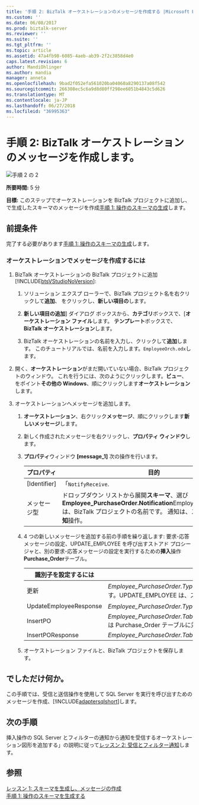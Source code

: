 ```yaml
---
title: '手順 2: BizTalk オーケストレーションのメッセージを作成する |Microsoft Docs'
ms.custom: ''
ms.date: 06/08/2017
ms.prod: biztalk-server
ms.reviewer: ''
ms.suite: ''
ms.tgt_pltfrm: ''
ms.topic: article
ms.assetid: 47a4fb98-6085-4aeb-ab39-2f2c3858d4e0
caps.latest.revision: 6
author: MandiOhlinger
ms.author: mandia
manager: anneta
ms.openlocfilehash: 9bad2f052efa561020ba04060a8290137a08f542
ms.sourcegitcommit: 266308ec5c6a9d8d80ff298ee6051b4843c5d626
ms.translationtype: MT
ms.contentlocale: ja-JP
ms.lasthandoff: 06/27/2018
ms.locfileid: "36995363"
---
```

# <a name="step-2-create-messages-for-biztalk-orchestrations"></a>手順 2: BizTalk オーケストレーションのメッセージを作成します。
![手順 2 の 2](../../adapters-and-accelerators/adapter-sql/media/step-2of2.gif "Step_2of2")  
  
 **所要時間:** 5 分  
  
 **目標:** このステップでオーケストレーションを BizTalk プロジェクトに追加し、で生成したスキーマのメッセージを作成[手順 1: 操作のスキーマの生成](../../adapters-and-accelerators/adapter-sql/step-1-generate-schema-for-operations.md)します。  
  
## <a name="prerequisites"></a>前提条件  
 完了する必要があります[手順 1: 操作のスキーマの生成](../../adapters-and-accelerators/adapter-sql/step-1-generate-schema-for-operations.md)します。  
  
### <a name="to-create-messages-in-an-orchestration"></a>オーケストレーションでメッセージを作成するには  
  
1. BizTalk オーケストレーションの BizTalk プロジェクトに追加[!INCLUDE[btsVStudioNoVersion](../../includes/btsvstudionoversion-md.md)]:  
  
   1.  ソリューション エクスプ ローラーで、BizTalk プロジェクト名を右クリックして**追加**、 をクリックし、**新しい項目の**します。  
  
   2.  **新しい項目の追加**] ダイアログ ボックスから、**カテゴリ**ボックスで、[**オーケストレーション ファイル**します。 **テンプレート**ボックスで、 **BizTalk オーケストレーション**します。  
  
   3.  BizTalk オーケストレーションの名前を入力し、クリックして**追加**します。 このチュートリアルでは、名前を入力します。`EmployeeOrch.odx`します。  
  
2. 開く、**オーケストレーション**がまだ開いていない場合、BizTalk プロジェクトのウィンドウ。 これを行うには、次のようにクリックします。**ビュー**、 をポイント**その他の Windows**、順にクリックします**オーケストレーション**します。  
  
3. オーケストレーションへメッセージを追加します。  
  
   1.  **オーケストレーション**、右クリック**メッセージ**、順にクリックします**新しいメッセージ**します。  
  
   2.  新しく作成されたメッセージを右クリックし、**プロパティ ウィンドウ**します。  
  
   3.  **プロパティ**ウィンドウ **[message_1]** 次の操作を行います。  
  
       |プロパティ|目的|  
       |--------------|----------------|  
       |[Identifier]|「`NotifyReceive`.|  
       |メッセージ型|ドロップダウン リストから展開**スキーマ**、選び**Employee_PurchaseOrder.Notification**Employee_PurchaseOrder は、BizTalk プロジェクトの名前です。 通知は、スキーマの生成、**通知**操作。|  
  
   4.  4 つの新しいメッセージを追加する前の手順を繰り返します: 要求-応答メッセージの設定、UPDATE_EMPLOYEE を呼び出すストアド プロシージャと、別の要求-応答メッセージの設定を実行するための**挿入**操作**Purchase_Order**テーブル。  
  
       |識別子を設定するには|メッセージの種類を設定|  
       |-----------------------|-------------------------|  
       |更新|*Employee_PurchaseOrder.TypedProcedure_dbo します。UPDATE_EMPLOYEE*ここで、TypedProcedure_dbo します。UPDATE_EMPLOYEE は、スキーマを UPDATE_EMPLOYEE ストアド プロシージャです。|  
       |UpdateEmployeeResponse|*Employee_PurchaseOrder.TypedProcedure_dbo します。UPDATE_EMPLOYEEResponse*|  
       |InsertPO|*Employee_PurchaseOrder.TableOperation_dbo_Purchase_Order.Insert*TableOperation_dbo_Purchase_Order.Insert は Purchase_Order テーブルに対する挿入操作のスキーマです。|  
       |InsertPOResponse|*Employee_PurchaseOrder.TableOperation_dbo_Purchase_Order.InsertResponse*|  
  
   5.  オーケストレーション ファイルと、BizTalk プロジェクトを保存します。  
  
## <a name="what-did-i-just-do"></a>でしただけ何か。  
 この手順では、受信と送信操作を使用して SQL Server を実行を呼び出すためのメッセージを作成、[!INCLUDE[adaptersqlshort](../../includes/adaptersqlshort-md.md)]します。  
  
## <a name="next-steps"></a>次の手順  
 挿入操作の SQL Server とフィルターの通知から通知を受信するオーケストレーション図形を追加する」の説明に従って[レッスン 2: 受信とフィルター通知](../../adapters-and-accelerators/adapter-sql/lesson-2-receive-and-filter-notifications.md)します。  
  
## <a name="see-also"></a>参照  
 [レッスン 1: スキーマを生成し、メッセージの作成](../../adapters-and-accelerators/adapter-sql/lesson-1-generate-schemas-and-create-messages.md)   
 [手順 1: 操作のスキーマを生成する](../../adapters-and-accelerators/adapter-sql/step-1-generate-schema-for-operations.md)